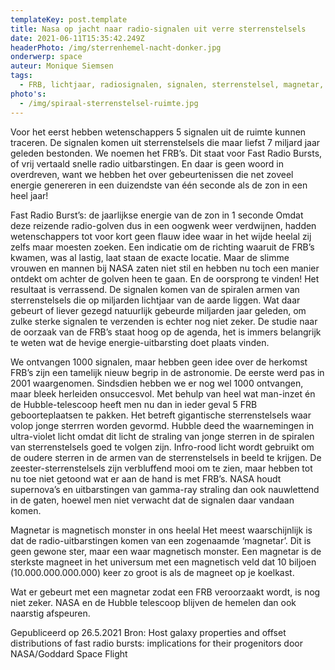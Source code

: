 ```yaml
---
templateKey: post.template
title: Nasa op jacht naar radio-signalen uit verre sterrenstelsels
date: 2021-06-11T15:35:42.249Z
headerPhoto: /img/sterrenhemel-nacht-donker.jpg
onderwerp: space
auteur: Monique Siemsen
tags:
  - FRB, lichtjaar, radiosignalen, signalen, sterrenstelsel, magnetar, ster
photo's:
  - /img/spiraal-sterrenstelsel-ruimte.jpg
---
```

Voor het eerst hebben wetenschappers 5 signalen uit de ruimte kunnen traceren. De
signalen komen uit sterrenstelsels die maar liefst 7 miljard jaar geleden bestonden.
We noemen het FRB’s. Dit staat voor Fast Radio Bursts, of vrij vertaald snelle radio
uitbarstingen. En daar is geen woord in overdreven, want we hebben het over
gebeurtenissen die net zoveel energie genereren in een duizendste van één seconde als
de zon in een heel jaar!

Fast Radio Burst’s: de jaarlijkse energie van de zon in 1 seconde
Omdat deze reizende radio-golven dus in een oogwenk weer verdwijnen, hadden
wetenschappers tot voor kort geen flauw idee waar in het wijde heelal zij zelfs maar
moesten zoeken. Een indicatie om de richting waaruit de FRB’s kwamen, was al lastig,
laat staan de exacte locatie.
Maar de slimme vrouwen en mannen bij NASA zaten niet stil en hebben nu toch een
manier ontdekt om achter de golven heen te gaan. En de oorsprong te vinden! Het
resultaat is verrassend. De signalen komen van de spiralen armen van sterrenstelsels die
op miljarden lichtjaar van de aarde liggen. Wat daar gebeurt of liever gezegd natuurlijk
gebeurde miljarden jaar geleden, om zulke sterke signalen te verzenden is echter nog niet
zeker. De studie naar de oorzaak van de FRB’s staat hoog op de agenda, het is immers
belangrijk te weten wat de hevige energie-uitbarsting doet plaats vinden.

We ontvangen 1000 signalen, maar hebben geen idee over de herkomst
FRB’s zijn een tamelijk nieuw begrip in de astronomie. De eerste werd pas in 2001
waargenomen. Sindsdien hebben we er nog wel 1000 ontvangen, maar bleek herleiden
onsuccesvol. Met behulp van heel wat man-inzet én de Hubble-telescoop heeft men nu
dan in ieder geval 5 FRB geboorteplaatsen te pakken. Het betreft gigantische
sterrenstelsels waar volop jonge sterrren worden gevormd. Hubble deed the
waarnemingen in ultra-violet licht omdat dit licht de straling van jonge sterren in de spiralen
van sterrenstelsels goed te volgen zijn. Infro-rood licht wordt gebruikt om de oudere
sterren in de armen van de sterrenstelsels in beeld te krijgen.
De zeester-sterrenstelsels zijn verbluffend mooi om te zien, maar hebben tot nu toe niet
getoond wat er aan de hand is met FRB’s. NASA houdt supernova’s en uitbarstingen van
gamma-ray straling dan ook nauwlettend in de gaten, hoewel men niet verwacht dat de
signalen daar vandaan komen.

Magnetar is magnetisch monster in ons heelal
Het meest waarschijnlijk is dat de radio-uitbarstingen komen van een zogenaamde
‘magnetar’. Dit is geen gewone ster, maar een waar magnetisch monster. Een magnetar is
de sterkste magneet in het universum met een magnetisch veld dat 10 biljoen
(10.000.000.000.000) keer zo groot is als de magneet op je koelkast.

Wat er gebeurt met een magnetar zodat een FRB veroorzaakt wordt, is nog niet zeker.
NASA en de Hubble telescoop blijven de hemelen dan ook naarstig afspeuren.

Gepubliceerd op 26.5.2021
Bron: Host galaxy properties and offset distributions of fast radio bursts: implications for their
progenitors door NASA/Goddard Space Flight